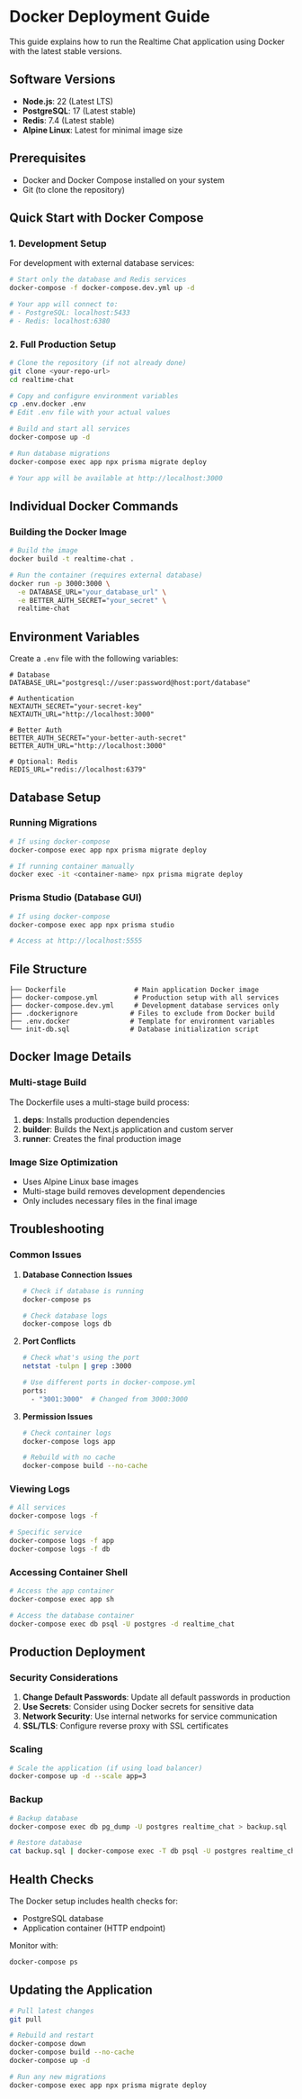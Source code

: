 # Docker Deployment Guide

This guide explains how to run the Realtime Chat application using Docker with the latest stable versions.

## Software Versions

- **Node.js**: 22 (Latest LTS)
- **PostgreSQL**: 17 (Latest stable)
- **Redis**: 7.4 (Latest stable)
- **Alpine Linux**: Latest for minimal image size

## Prerequisites

- Docker and Docker Compose installed on your system
- Git (to clone the repository)

## Quick Start with Docker Compose

### 1. Development Setup

For development with external database services:

```bash
# Start only the database and Redis services
docker-compose -f docker-compose.dev.yml up -d

# Your app will connect to:
# - PostgreSQL: localhost:5433
# - Redis: localhost:6380
```

### 2. Full Production Setup

```bash
# Clone the repository (if not already done)
git clone <your-repo-url>
cd realtime-chat

# Copy and configure environment variables
cp .env.docker .env
# Edit .env file with your actual values

# Build and start all services
docker-compose up -d

# Run database migrations
docker-compose exec app npx prisma migrate deploy

# Your app will be available at http://localhost:3000
```

## Individual Docker Commands

### Building the Docker Image

```bash
# Build the image
docker build -t realtime-chat .

# Run the container (requires external database)
docker run -p 3000:3000 \
  -e DATABASE_URL="your_database_url" \
  -e BETTER_AUTH_SECRET="your_secret" \
  realtime-chat
```

## Environment Variables

Create a `.env` file with the following variables:

```env
# Database
DATABASE_URL="postgresql://user:password@host:port/database"

# Authentication
NEXTAUTH_SECRET="your-secret-key"
NEXTAUTH_URL="http://localhost:3000"

# Better Auth
BETTER_AUTH_SECRET="your-better-auth-secret"
BETTER_AUTH_URL="http://localhost:3000"

# Optional: Redis
REDIS_URL="redis://localhost:6379"
```

## Database Setup

### Running Migrations

```bash
# If using docker-compose
docker-compose exec app npx prisma migrate deploy

# If running container manually
docker exec -it <container-name> npx prisma migrate deploy
```

### Prisma Studio (Database GUI)

```bash
# If using docker-compose
docker-compose exec app npx prisma studio

# Access at http://localhost:5555
```

## File Structure

```
├── Dockerfile                 # Main application Docker image
├── docker-compose.yml         # Production setup with all services
├── docker-compose.dev.yml     # Development database services only
├── .dockerignore             # Files to exclude from Docker build
├── .env.docker               # Template for environment variables
└── init-db.sql               # Database initialization script
```

## Docker Image Details

### Multi-stage Build

The Dockerfile uses a multi-stage build process:

1. **deps**: Installs production dependencies
2. **builder**: Builds the Next.js application and custom server
3. **runner**: Creates the final production image

### Image Size Optimization

- Uses Alpine Linux base images
- Multi-stage build removes development dependencies
- Only includes necessary files in the final image

## Troubleshooting

### Common Issues

1. **Database Connection Issues**

   ```bash
   # Check if database is running
   docker-compose ps

   # Check database logs
   docker-compose logs db
   ```

2. **Port Conflicts**

   ```bash
   # Check what's using the port
   netstat -tulpn | grep :3000

   # Use different ports in docker-compose.yml
   ports:
     - "3001:3000"  # Changed from 3000:3000
   ```

3. **Permission Issues**

   ```bash
   # Check container logs
   docker-compose logs app

   # Rebuild with no cache
   docker-compose build --no-cache
   ```

### Viewing Logs

```bash
# All services
docker-compose logs -f

# Specific service
docker-compose logs -f app
docker-compose logs -f db
```

### Accessing Container Shell

```bash
# Access the app container
docker-compose exec app sh

# Access the database container
docker-compose exec db psql -U postgres -d realtime_chat
```

## Production Deployment

### Security Considerations

1. **Change Default Passwords**: Update all default passwords in production
2. **Use Secrets**: Consider using Docker secrets for sensitive data
3. **Network Security**: Use internal networks for service communication
4. **SSL/TLS**: Configure reverse proxy with SSL certificates

### Scaling

```bash
# Scale the application (if using load balancer)
docker-compose up -d --scale app=3
```

### Backup

```bash
# Backup database
docker-compose exec db pg_dump -U postgres realtime_chat > backup.sql

# Restore database
cat backup.sql | docker-compose exec -T db psql -U postgres realtime_chat
```

## Health Checks

The Docker setup includes health checks for:

- PostgreSQL database
- Application container (HTTP endpoint)

Monitor with:

```bash
docker-compose ps
```

## Updating the Application

```bash
# Pull latest changes
git pull

# Rebuild and restart
docker-compose down
docker-compose build --no-cache
docker-compose up -d

# Run any new migrations
docker-compose exec app npx prisma migrate deploy
```
